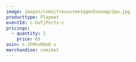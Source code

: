 ```yaml
---
image: images/comictreasuree1qqmzbveaogc2pw.jpg
producttype: Playmat
eventId: c-OuTjPnrtv-c
pricings:
  - quantity: 1
    price: 65
asin: s-2FHhsR9oD-s
merchandise: comiket
---
```

